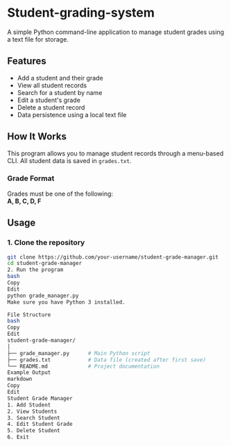 # Student-grading-system
A simple Python command-line application to manage student grades using a text file for storage.

## Features

- Add a student and their grade  
- View all student records  
- Search for a student by name  
- Edit a student's grade  
- Delete a student record  
- Data persistence using a local text file

## How It Works

This program allows you to manage student records through a menu-based CLI. All student data is saved in `grades.txt`.

### Grade Format

Grades must be one of the following:  
**A, B, C, D, F**

## Usage

### 1. Clone the repository
```bash
git clone https://github.com/your-username/student-grade-manager.git
cd student-grade-manager
2. Run the program
bash
Copy
Edit
python grade_manager.py
Make sure you have Python 3 installed.

File Structure
bash
Copy
Edit
student-grade-manager/
│
├── grade_manager.py      # Main Python script
├── grades.txt            # Data file (created after first save)
└── README.md             # Project documentation
Example Output
markdown
Copy
Edit
Student Grade Manager
1. Add Student
2. View Students
3. Search Student
4. Edit Student Grade
5. Delete Student
6. Exit
